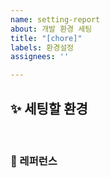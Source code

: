```yaml
---
name: setting-report
about: 개발 환경 세팅
title: "[chore]"
labels: 환경설정
assignees: ''

---
```


## ✨ 세팅할 환경

<br>

### 📕 레퍼런스
